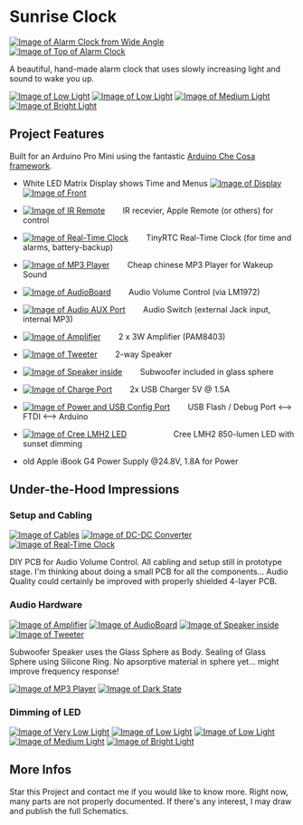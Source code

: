 Sunrise Clock
=============

[![Image of Alarm Clock from Wide Angle][i_wide]][wide]        
[![Image of Top of Alarm Clock][i_top]][top]

A beautiful, hand-made alarm clock that uses slowly increasing light and sound to wake you up.

[![Image of Low Light][i_li4]][li4] 
[![Image of Low Light][i_li6]][li6] 
[![Image of Medium Light][i_li10]][li10] 
[![Image of Bright Light][i_li23]][li23]

## Project Features

Built for an Arduino Pro Mini using the fantastic [Arduino Che Cosa framework](http://github.com/mikaelpatel/Cosa).

  - White LED Matrix Display shows Time and Menus
   [![Image of Display][i_disp]][disp]    
   [![Image of Front][i_front]][front]

  - [![Image of IR Remote][i_remote]][remote]        IR recevier, Apple Remote (or others) for control

  - [![Image of Real-Time Clock][i_rtc]][rtc]        TinyRTC Real-Time Clock (for time and alarms, battery-backup)
  
  - [![Image of MP3 Player][i_mp3]][mp3]        Cheap chinese MP3 Player for Wakeup Sound

  - [![Image of AudioBoard][i_AudioBoard]][AudioBoard]        Audio Volume Control (via LM1972)

  - [![Image of Audio AUX Port][i_audio]][audio]        Audio Switch (external Jack input, internal MP3)

  - [![Image of Amplifier][i_amplifier]][amplifier]        2 x 3W Amplifier (PAM8403)

  - [![Image of Tweeter][i_tweeter]][tweeter]        2-way Speaker
  - [![Image of Speaker inside][i_speaker_inside]][speaker_inside]        Subwoofer included in glass sphere
 
  - [![Image of Charge Port][i_charge]][charge]        2x USB Charger 5V @ 1.5A

  - [![Image of Power and USB Config Port][i_power]][power]        USB Flash / Debug Port <--> FTDI <--> Arduino

  - [![Image of Cree LMH2 LED][i_cree_led]][cree_led]                     Cree LMH2 850-lumen LED with sunset dimming

  - old Apple iBook G4 Power Supply @24.8V, 1.8A for Power


## Under-the-Hood Impressions

### Setup and Cabling
[![Image of Cables][i_cables]][cables]
[![Image of DC-DC Converter][i_dc-dc-conv]][dc-dc-conv]
[![Image of Real-Time Clock][i_rtc]][rtc]

DIY PCB for Audio Volume Control. All cabling and setup still in prototype stage. I'm thinking about doing a small PCB for all the components... Audio Quality could certainly be improved with properly shielded 4-layer PCB.

### Audio Hardware
[![Image of Amplifier][i_amplifier]][amplifier]
[![Image of AudioBoard][i_AudioBoard]][AudioBoard]
[![Image of Speaker inside][i_speaker_inside]][speaker_inside]
[![Image of Tweeter][i_tweeter1]][tweeter1]

Subwoofer Speaker uses the Glass Sphere as Body. Sealing of Glass Sphere using Silicone Ring. No apsorptive material in sphere yet... might improve frequency response!

[![Image of MP3 Player][i_mp3]][mp3]
[![Image of Dark State][i_dark]][dark]

### Dimming of LED
[![Image of Very Low Light][i_li4]][li4]
[![Image of Low Light][i_li5]][li5]
[![Image of Low Light][i_li6]][li6]
[![Image of Medium Light][i_li10]][li10]
[![Image of Bright Light][i_li23]][li23]

## More Infos
Star this Project and contact me if you would like to know more. Right now, many parts are not properly documented. If there's any interest, I may draw and publish the full Schematics.

[i_amplifier]: https://raw.githubusercontent.com/dgschwend/sunrise-clock/master/Documentation/Photos/Thumbs/amplifier.jpg
[amplifier]: https://github.com/dgschwend/sunrise-clock/blob/master/Documentation/Photos/amplifier.jpg
[i_audio]: https://raw.githubusercontent.com/dgschwend/sunrise-clock/master/Documentation/Photos/Thumbs/audio.jpg
[audio]: https://github.com/dgschwend/sunrise-clock/blob/master/Documentation/Photos/audio.jpg
[i_AudioBoard]: https://raw.githubusercontent.com/dgschwend/sunrise-clock/master/Documentation/Photos/Thumbs/AudioBoard.jpg
[AudioBoard]: https://github.com/dgschwend/sunrise-clock/blob/master/Documentation/Photos/AudioBoard.jpg
[i_cables]: https://raw.githubusercontent.com/dgschwend/sunrise-clock/master/Documentation/Photos/Thumbs/cables.jpg
[cables]: https://github.com/dgschwend/sunrise-clock/blob/master/Documentation/Photos/cables.jpg
[i_charge]: https://raw.githubusercontent.com/dgschwend/sunrise-clock/master/Documentation/Photos/Thumbs/charge.jpg
[charge]: https://github.com/dgschwend/sunrise-clock/blob/master/Documentation/Photos/charge.jpg
[i_cree_led]: https://raw.githubusercontent.com/dgschwend/sunrise-clock/master/Documentation/Photos/Thumbs/cree_led.jpg
[cree_led]: https://github.com/dgschwend/sunrise-clock/blob/master/Documentation/Photos/cree_led.jpg
[i_dark]: https://raw.githubusercontent.com/dgschwend/sunrise-clock/master/Documentation/Photos/Thumbs/dark.jpg
[dark]: https://github.com/dgschwend/sunrise-clock/blob/master/Documentation/Photos/dark.jpg
[i_dc-dc-conv]: https://raw.githubusercontent.com/dgschwend/sunrise-clock/master/Documentation/Photos/Thumbs/dc-dc-conv.jpg
[dc-dc-conv]: https://github.com/dgschwend/sunrise-clock/blob/master/Documentation/Photos/dc-dc-conv.jpg
[i_disp]: https://raw.githubusercontent.com/dgschwend/sunrise-clock/master/Documentation/Photos/Thumbs/disp.jpg
[disp]: https://github.com/dgschwend/sunrise-clock/blob/master/Documentation/Photos/disp.jpg
[i_front]: https://raw.githubusercontent.com/dgschwend/sunrise-clock/master/Documentation/Photos/Thumbs/front.jpg
[front]: https://github.com/dgschwend/sunrise-clock/blob/master/Documentation/Photos/front.jpg
[i_li4]: https://raw.githubusercontent.com/dgschwend/sunrise-clock/master/Documentation/Photos/Thumbs/li4.jpg
[li4]: https://github.com/dgschwend/sunrise-clock/blob/master/Documentation/Photos/li4.jpg
[i_li5]: https://raw.githubusercontent.com/dgschwend/sunrise-clock/master/Documentation/Photos/Thumbs/li5.jpg
[li5]: https://github.com/dgschwend/sunrise-clock/blob/master/Documentation/Photos/li5.jpg
[i_li6]: https://raw.githubusercontent.com/dgschwend/sunrise-clock/master/Documentation/Photos/Thumbs/li6.jpg
[li6]: https://github.com/dgschwend/sunrise-clock/blob/master/Documentation/Photos/li6.jpg
[i_li10]: https://raw.githubusercontent.com/dgschwend/sunrise-clock/master/Documentation/Photos/Thumbs/li10.jpg
[li10]: https://github.com/dgschwend/sunrise-clock/blob/master/Documentation/Photos/li10.jpg
[i_li23]: https://raw.githubusercontent.com/dgschwend/sunrise-clock/master/Documentation/Photos/Thumbs/li23.jpg
[li23]: https://github.com/dgschwend/sunrise-clock/blob/master/Documentation/Photos/li23.jpg
[i_mp3]: https://raw.githubusercontent.com/dgschwend/sunrise-clock/master/Documentation/Photos/Thumbs/mp3.jpg
[mp3]: https://github.com/dgschwend/sunrise-clock/blob/master/Documentation/Photos/mp3.jpg
[i_power]: https://raw.githubusercontent.com/dgschwend/sunrise-clock/master/Documentation/Photos/Thumbs/power.jpg
[power]: https://github.com/dgschwend/sunrise-clock/blob/master/Documentation/Photos/power.jpg
[i_remote]: https://raw.githubusercontent.com/dgschwend/sunrise-clock/master/Documentation/Photos/Thumbs/remote.jpg
[remote]: https://github.com/dgschwend/sunrise-clock/blob/master/Documentation/Photos/remote.jpg
[i_rtc]: https://raw.githubusercontent.com/dgschwend/sunrise-clock/master/Documentation/Photos/Thumbs/rtc.jpg
[rtc]: https://github.com/dgschwend/sunrise-clock/blob/master/Documentation/Photos/rtc.jpg
[i_speaker_inside]: https://raw.githubusercontent.com/dgschwend/sunrise-clock/master/Documentation/Photos/Thumbs/speaker_inside.jpg
[speaker_inside]: https://github.com/dgschwend/sunrise-clock/blob/master/Documentation/Photos/speaker_inside.jpg
[i_top]: https://raw.githubusercontent.com/dgschwend/sunrise-clock/master/Documentation/Photos/Thumbs/top.jpg
[top]: https://github.com/dgschwend/sunrise-clock/blob/master/Documentation/Photos/top.jpg
[i_tweeter]: https://raw.githubusercontent.com/dgschwend/sunrise-clock/master/Documentation/Photos/Thumbs/tweeter.jpg
[tweeter]: https://github.com/dgschwend/sunrise-clock/blob/master/Documentation/Photos/tweeter.jpg
[i_tweeter1]: https://raw.githubusercontent.com/dgschwend/sunrise-clock/master/Documentation/Photos/Thumbs/tweeter1.jpg
[tweeter1]: https://github.com/dgschwend/sunrise-clock/blob/master/Documentation/Photos/tweeter1.jpg
[i_wide]: https://raw.githubusercontent.com/dgschwend/sunrise-clock/master/Documentation/Photos/Thumbs/wide.jpg
[wide]: https://github.com/dgschwend/sunrise-clock/blob/master/Documentation/Photos/wide.jpg
